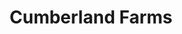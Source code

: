 ---
title: "Cumberland Farms"
url: /milford/cumberland-farms-boston-post-road/
shop: Lebensmittel
---